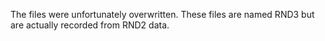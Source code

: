
The files were unfortunately overwritten. These files are named RND3 but are actually recorded from RND2 data.